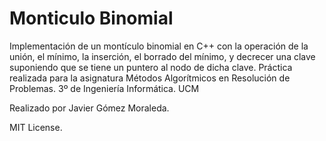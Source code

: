 # Monticulo Binomial 
Implementación de un montículo binomial en C++ con la operación de la unión, el mínimo, la inserción, el borrado del mínimo, y decrecer una clave suponiendo que se tiene un puntero al nodo de dicha clave. Práctica realizada para la asignatura Métodos Algorítmicos en Resolución de Problemas. 3º de Ingeniería Informática. UCM

Realizado por Javier Gómez Moraleda.

MIT License.
